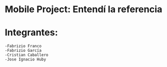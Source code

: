 # Mobile Project: Entendí la referencia


# Integrantes:
    -Fabrizio Franco 
    -Fabrizio García
    -Cristian Caballero
    -Jose Ignacio Huby

